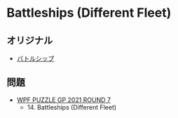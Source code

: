 # Battleships (Different Fleet)

## オリジナル
- [バトルシップ](battleships.md)

## 問題
- [WPF PUZZLE GP 2021 ROUND 7](../questions/wpfpgp2021-7.md)
	- 14\. Battleships (Different Fleet)
